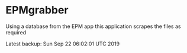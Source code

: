 # EPMgrabber
Using a database from the EPM app this application scrapes the files as required


Latest backup: Sun Sep 22 06:02:01 UTC 2019

